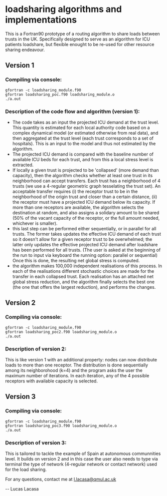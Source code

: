 # loadsharing algorithms and implementations

This is a Fortran90 prototype of a routing algorithm to share loads between trusts in the UK. Specifically designed to serve as an algorithm for ICU patients loadshare, but flexible enought to be re-used for other resource sharing endeavour.

## Version 1 

### Compiling via console:

```
gfortran -c loadsharing_module.f90
gfortran loadsharing_poc.f90 loadsharing_module.o
./a.out
```

### Description of the code flow and algorithm (version 1):
- The code takes as an input the projected ICU demand at the trust level.
This quantity is estimated for each local authority code based on a complex dynamical model (or estimated otherwise from real data), and then aggregated at the trust level (each trust corresponds to a set of hospitals). This is an input to the model and thus not estimated by the algorithm.
- The projected ICU demand is compared with the baseline number of available ICU beds for each trust, and from this a local stress level is extracted. 
- If locally a given trust is projected to be 'collapsed' (more demand than capacity), then the algorithm checks whether at least one trust in its neighborhood can accept transfers. Each trust has a neighborhood of 4 trusts (we use a 4-regular geometric graph tesselating the trust set). An acceptable transfer requires (i) the receptor trust to be in the neighborhood of the origin trust and closer than a certain distance, (ii) the receptor must have a projected ICU demand below its capacity. 
If more than one receptors are available, the algorithm selects the destination at random, and also assigns a solidary amount to be shared (50% of the vacant capacity of the receptor, or the full amount needed, whichever is smaller).
- this last step can be performed either sequentially, or in parallel for all trusts. The former takes updates the effective ICU demand of each trust so it doesn't allow for a given receptor trust to be overwhelmed; the latter only updates the effective projected ICU demand after loadshare has been performed for all trusts.
(The user is asked at the beginning of the run to input via keyboard the running option: parallel or sequential)
Once this is done, the resulting net global stress is computed.
- the algorithm makes 100,000 independent realisations of this process. In each of the realisations different stochastic choices are made for the transfer in each collapsed trust. Each realisation has an attached net global stress reduction, and the algorithm finally selects the best one (the one that offers the largest reduction), and performs the changes.

## Version 2 

### Compiling via console:

```
gfortran -c loadsharing_module.f90
gfortran loadsharing_poc2.f90 loadsharing_module.o
./a.out
```

### Description of version 2:
This is like version 1 with an additional property: nodes can now distribute loads to more than one receptor. The distribution is done sequentially among its neighborohood (k=4) and the program asks the user the maximum number of iterations. In each iteration, any of the 4 possible receptors with available capacity is selected.


## Version 3 

### Compiling via console:

```
gfortran -c loadsharing_module.f90
gfortran loadsharing_poc3.f90 loadsharing_module.o
./a.out
```

### Description of version 3:
This is tailored to tackle the example of Spain at autonomous communnities level. It builds on version 2 and in this case the user also needs to type via terminal the type of network (4-regular network or contact network) used for the load sharing.


For any questions, contact me at l.lacasa@qmul.ac.uk

-- Lucas Lacasa



